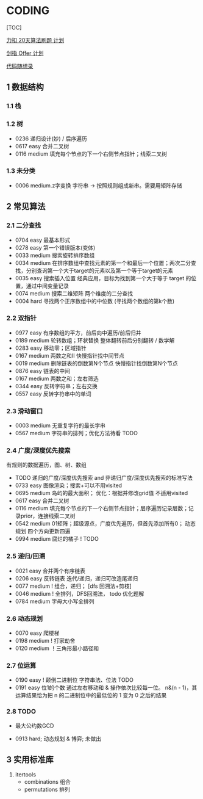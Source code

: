 # CODING

[TOC]

[力扣 20天算法刷题 计划](https://leetcode-cn.com/study-plan/algorithms/?progress=2mj8onm)

[剑指 Offer 计划](https://leetcode.cn/study-plan/lcof/?progress=8t5w98t)

[代码随想录](https://www.programmercarl.com/)

## 1 数据结构

### 1.1 栈


### 1.2 树

- 0236 递归设计(妙) / 后序遍历
- 0617 easy 合并二叉树
- 0116 medium 填充每个节点的下一个右侧节点指针；线索二叉树

### 1.3 未分类

- 0006 medium.z字变换  字符串 -> 按照规则组成新串。需要用矩阵存储

## 2 常见算法

### 2.1 二分查找

- 0704 easy 最基本形式
- 0278 easy 第一个错误版本(变体)
- 0033 medium 搜索旋转排序数组
- 0034 medium 在排序数组中查找元素的第一个和最后一个位置；两次二分查找，分别查询第一个大于target的元素以及第一个等于target的元素
- 0035 easy 搜索插入位置  经典应用，目标为找到第一个大于等于 target 的位置，通过中间变量记录
- 0074 medium 搜索二维矩阵 两个维度的二分查找
- 0004 hard 寻找两个正序数组中的中位数  (寻找两个数组的第k个数)

### 2.2 双指针

- 0977 easy 有序数组的平方，前后向中遍历/前后归并
- 0189 medium 轮转数组；环状替换 整体翻转前后分别翻转 / 数学解
- 0283 easy 移动零；区域指针
- 0167 medium 两数之和II 快慢指针找中间节点
- 0019 medium 删除链表的倒数第N个节点 快慢指针找倒数第N个节点
- 0876 easy 链表的中间
- 0167 medium 两数之和；左右筛选
- 0344 easy 反转字符串；左右交换
- 0557 easy 反转字符串中的单词

### 2.3 滑动窗口

- 0003 medium 无重复字符的最长字串
- 0567 medium 字符串的排列；优化方法待看 TODO


### 2.4 广度/深度优先搜索

有规则的数据遍历，图、树、数组

- TODO 递归的广度/深度优先搜索 and 非递归广度/深度优先搜索的标准写法
- 0733 easy 图像渲染；搜索+可以不用visited
- 0695 medium 岛屿的最大面积； 优化：根据并修改grid值 不适用visited
- 0617 easy 合并二叉树
- 0116 medium 填充每个节点的下一个右侧节点指针；层序遍历记录层数；记录prior，连接线索二叉树
- 0542 medium 01矩阵；超级源点，广度优先遍历，但首先添加所有0； 动态规划 四个方向更新四遍
- 0994 medium 腐烂的橘子 ! TODO

### 2.5 递归/回溯

- 0021 easy 合并两个有序链表
- 0206 easy 反转链表  迭代/递归，递归可改造尾递归
- 0077 medium ! 组合，递归； [dfs 回溯法+剪枝]
- 0046 medium ! 全排列，DFS回溯法，  todo 优化题解
- 0784 medium 字母大小写全排列

### 2.6 动态规划

- 0070 easy 爬楼梯
- 0198 medium ! 打家劫舍
- 0120 medium ！三角形最小路径和

### 2.7 位运算

- 0190 easy ! 颠倒二进制位  字符串法、位法 TODO
- 0191 easy 位1的个数  通过左右移动和 \& 操作依次比较每一位。  n\&(n - 1)，其运算结果恰为把 n 的二进制位中的最低位的 1 变为 0 之后的结果

### 2.8 TODO

- 最大公约数GCD

- 0913 hard; 动态规划 & 博弈; 未做出


## 3 实用标准库

1. itertools
    - combinations  组合
    - permutations  排列
